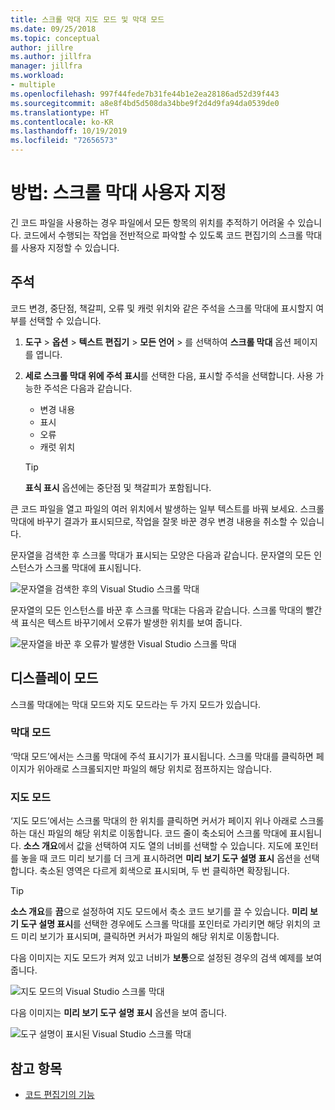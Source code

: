 ```yaml
---
title: 스크롤 막대 지도 모드 및 막대 모드
ms.date: 09/25/2018
ms.topic: conceptual
author: jillre
ms.author: jillfra
manager: jillfra
ms.workload:
- multiple
ms.openlocfilehash: 997f44fede7b31fe44b1e2ea28186ad52d39f443
ms.sourcegitcommit: a8e8f4bd5d508da34bbe9f2d4d9fa94da0539de0
ms.translationtype: HT
ms.contentlocale: ko-KR
ms.lasthandoff: 10/19/2019
ms.locfileid: "72656573"
---
```

# <a name="how-to-customize-the-scroll-bar"></a>방법: 스크롤 막대 사용자 지정

긴 코드 파일을 사용하는 경우 파일에서 모든 항목의 위치를 추적하기 어려울 수 있습니다. 코드에서 수행되는 작업을 전반적으로 파악할 수 있도록 코드 편집기의 스크롤 막대를 사용자 지정할 수 있습니다.

## <a name="annotations"></a>주석

코드 변경, 중단점, 책갈피, 오류 및 캐럿 위치와 같은 주석을 스크롤 막대에 표시할지 여부를 선택할 수 있습니다.

   1. **도구** > **옵션** > **텍스트 편집기** > **모든 언어** > 를 선택하여 **스크롤 막대** 옵션 페이지를 엽니다.

   2. **세로 스크롤 막대 위에 주석 표시**를 선택한 다음, 표시할 주석을 선택합니다. 사용 가능한 주석은 다음과 같습니다.

      - 변경 내용
      - 표시
      - 오류
      - 캐럿 위치

      > [!TIP]
      > **표식 표시** 옵션에는 중단점 및 책갈피가 포함됩니다.

큰 코드 파일을 열고 파일의 여러 위치에서 발생하는 일부 텍스트를 바꿔 보세요. 스크롤 막대에 바꾸기 결과가 표시되므로, 작업을 잘못 바꾼 경우 변경 내용을 취소할 수 있습니다.

문자열을 검색한 후 스크롤 막대가 표시되는 모양은 다음과 같습니다. 문자열의 모든 인스턴스가 스크롤 막대에 표시됩니다.

![문자열을 검색한 후의 Visual Studio 스크롤 막대](../ide/media/enhancedscrollbarsearch.png)

문자열의 모든 인스턴스를 바꾼 후 스크롤 막대는 다음과 같습니다. 스크롤 막대의 빨간색 표식은 텍스트 바꾸기에서 오류가 발생한 위치를 보여 줍니다.

![문자열을 바꾼 후 오류가 발생한 Visual Studio 스크롤 막대](../ide/media/enhancedscrollbarreplace.png)

## <a name="display-modes"></a>디스플레이 모드

스크롤 막대에는 막대 모드와 지도 모드라는 두 가지 모드가 있습니다.

### <a name="bar-mode"></a>막대 모드

‘막대 모드’에서는 스크롤 막대에 주석 표시기가 표시됩니다.  스크롤 막대를 클릭하면 페이지가 위아래로 스크롤되지만 파일의 해당 위치로 점프하지는 않습니다.

### <a name="map-mode"></a>지도 모드

‘지도 모드’에서는 스크롤 막대의 한 위치를 클릭하면 커서가 페이지 위나 아래로 스크롤하는 대신 파일의 해당 위치로 이동합니다.  코드 줄이 축소되어 스크롤 막대에 표시됩니다. **소스 개요**에서 값을 선택하여 지도 열의 너비를 선택할 수 있습니다. 지도에 포인터를 놓을 때 코드 미리 보기를 더 크게 표시하려면 **미리 보기 도구 설명 표시** 옵션을 선택합니다. 축소된 영역은 다르게 회색으로 표시되며, 두 번 클릭하면 확장됩니다.

> [!TIP]
> **소스 개요**를 **끔**으로 설정하여 지도 모드에서 축소 코드 보기를 끌 수 있습니다. **미리 보기 도구 설명 표시**를 선택한 경우에도 스크롤 막대를 포인터로 가리키면 해당 위치의 코드 미리 보기가 표시되며, 클릭하면 커서가 파일의 해당 위치로 이동합니다.

다음 이미지는 지도 모드가 켜져 있고 너비가 **보통**으로 설정된 경우의 검색 예제를 보여 줍니다.

![지도 모드의 Visual Studio 스크롤 막대](../ide/media/enhancedscrollbar.png)

다음 이미지는 **미리 보기 도구 설명 표시** 옵션을 보여 줍니다.

![도구 설명이 표시된 Visual Studio 스크롤 막대](../ide/media/enhancedscrollbarsearchtooltip.png)

## <a name="see-also"></a>참고 항목

- [코드 편집기의 기능](../ide/writing-code-in-the-code-and-text-editor.md)